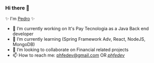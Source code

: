 ### Hi there 👋

✨ I'm [Pedro](https://phfedev.com.br/) ✨

- 🔭 I’m currently working on It's Pay Tecnologia as a Java Back end developer
- 🌱 I’m currently learning (Spring Framework Adv, React, NodeJS, MongoDB)
- 👯 I’m looking to collaborate on Financial related projects
- 📫 How to reach me: phfedev@gmail.com OR [*phfedev*](https://www.linkedin.com/in/phfedev/)

